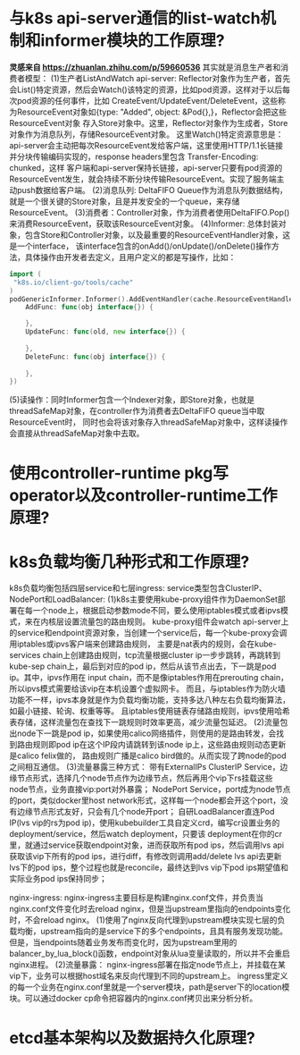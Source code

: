 

# 与k8s api-server通信的list-watch机制和informer模块的工作原理?
**灵感来自 https://zhuanlan.zhihu.com/p/59660536**
其实就是消息生产者和消费者模型：
(1)生产者ListAndWatch api-server: Reflector对象作为生产者，首先会List()特定资源，然后会Watch()该特定的资源，比如pod资源，这样对于以后每次pod资源的任何事件，比如
CreateEvent/UpdateEvent/DeleteEvent，这些称为ResourceEvent对象如{type: "Added", object: &Pod{},}，Reflector会把这些ResourceEvent对象
存入Store对象中。这里，Reflector对象作为生成者，Store对象作为消息队列，存储ResourceEvent对象。
这里Watch()特定资源意思是：api-server会主动把每次ResourceEvent发给客户端，这里使用HTTP/1.1长链接并分块传输编码实现的，response headers里包含 Transfer-Encoding: chunked，这样
客户端和api-server保持长链接，api-server只要有pod资源的ResourceEvent发生，就会持续不断分块传输ResourceEvent。实现了服务端主动push数据给客户端。
(2)消息队列: DeltaFIFO Queue作为消息队列数据结构，就是一个很关键的Store对象，且是并发安全的一个queue，来存储ResourceEvent。
(3)消费者：Controller对象，作为消费者使用DeltaFIFO.Pop()来消费ResourceEvent，获取该ResourceEvent对象。
(4)Informer: 总体封装对象，包含Store和Controller对象，以及最重要的ResourceEventHandler对象，这是一个interface，
该interface包含的onAdd()/onUpdate()/onDelete()操作方法，具体操作由开发者去定义，且用户定义的都是写操作，比如：
```go
import (
 "k8s.io/client-go/tools/cache"
)
podGenericInformer.Informer().AddEventHandler(cache.ResourceEventHandlerFuncs{
    AddFunc: func(obj interface{}) {

    },
    UpdateFunc: func(old, new interface{}) {
    
    },
    DeleteFunc: func(obj interface{}) {
    
    },
})
```
(5)读操作：同时Informer包含一个Indexer对象，即Store对象，也就是threadSafeMap对象，在controller作为消费者去DeltaFIFO queue当中取ResourceEvent时，
同时也会将该对象存入threadSafeMap对象中，这样读操作会直接从threadSafeMap对象中去取。

# 使用controller-runtime pkg写operator以及controller-runtime工作原理?




# k8s负载均衡几种形式和工作原理?
k8s负载均衡包括四层service和七层ingress:
service类型包含ClusterIP、NodePort和LoadBalancer:
(1)k8s主要使用kube-proxy组件作为DaemonSet部署在每一个node上，根据启动参数mode不同，要么使用iptables模式或者ipvs模式，来在内核层设置流量包的路由规则。
kube-proxy组件会watch api-server上的service和endpoint资源对象，当创建一个service后，每一个kube-proxy会调用iptables或ipvs客户端来创建路由规则，
主要是nat表内的规则，会在kube-services chain上创建路由规则，tcp流量根据cluster ip一步步跳转，再跳转到kube-sep chain上，最后到对应的pod ip，然后从该节点出去，下一跳是pod ip。其中，ipvs作用在
input chain，而不是像iptables作用在prerouting chain，所以ipvs模式需要给该vip在本机设置个虚拟网卡。
而且，与iptables作为防火墙功能不一样，ipvs本身就是作为负载均衡功能，支持多达八种左右负载均衡算法，如最小链接、轮询、权重等等。
且iptables使用链表存储路由规则，ipvs使用哈希表存储，这样流量包在查找下一跳规则时效率更高，减少流量包延迟。
(2)流量包出node下一跳是pod ip，如果使用calico网络插件，则使用的是路由转发，会找到路由规则即pod ip在这个IP段内请跳转到该node ip上，这些路由规则动态更新是calico felix做的，
路由规则广播是calico bird做的。从而实现了跨node的pod之间相互通信。
(3)流量暴露三种方式：
带有ExternalIPs ClusterIP Service，边缘节点形式，选择几个node节点作为边缘节点，然后再用个vip下rs挂载这些node节点，业务直接vip:port对外暴露；
NodePort Service，port成为node节点的port，类似docker里host network形式，这样每一个node都会开这个port，没有边缘节点形式友好，只会有几个node开port；
自研LoadBalancer直连Pod IP(lvs vip的rs为pod ip)，使用kubebuilder工具自定义crd，编写cr设置业务的deployment/service，然后watch deployment，只要该
deployment在你的cr里，就通过service获取endpoint对象，进而获取所有pod ips，然后调用lvs api获取该vip下所有的pod ips，进行diff，有修改则调用add/delete lvs api去更新
lvs下的pod ips，整个过程也就是reconcile，最终达到lvs vip下pod ips期望值和实际业务pod ips保持同步；

nginx-ingress:
nginx-ingress主要目标是构建nginx.conf文件，并负责当nginx.conf文件变化时去reload nginx，但是当upstream里指向的endpoints变化时，不会reload nginx。
(1)使用了nginx反向代理到upstream模块实现七层的负载均衡，upstream指向的是service下的多个endpoints，且具有服务发现功能。
但是，当endpoints随着业务发布而变化时，因为upstream里用的balancer_by_lua_block()函数，endpoint对象从lua变量读取的，所以并不会重启nginx进程。
(2)流量暴露：
nginx-ingress部署在指定node节点上，并挂载在某vip下，业务可以根据host域名来反向代理到不同的upstream上。
ingress里定义的每一个业务在nginx.conf里就是一个server模块，path是server下的location模块。可以通过docker cp命令把容器内的nginx.conf拷贝出来分析分析。



# etcd基本架构以及数据持久化原理?



